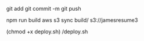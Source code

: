 <!-- test -->

git add
git commit -m
git push


<!-- production -->

npm run build
aws s3 sync build/ s3://jamesresume3


(chmod +x deploy.sh)
/deploy.sh